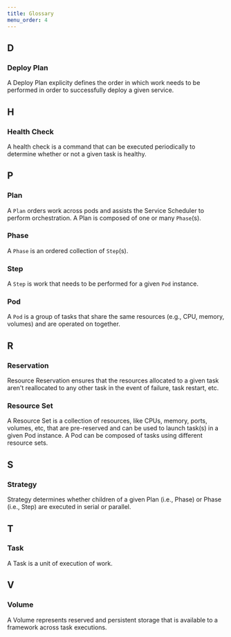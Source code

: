 ```yaml
---
title: Glossary
menu_order: 4
---
```


## D

### Deploy Plan
A Deploy Plan explicity defines the order in which work needs to be performed in order to successfully deploy a given service.

## H

### Health Check
A health check is a command that can be executed periodically to determine whether or not a given task is healthy.

## P

### Plan
A `Plan` orders work across pods and assists the Service Scheduler to perform orchestration. A Plan is composed of one or many `Phase`(s).

### Phase
A `Phase` is an ordered collection of `Step`(s).

### Step
A `Step` is work that needs to be performed for a given `Pod` instance.

### Pod
A `Pod` is a group of tasks that share the same resources (e.g., CPU, memory, volumes) and are operated on together.

## R

### Reservation
Resource Reservation ensures that the resources allocated to a given task aren't reallocated to any other task in the event of failure, task restart, etc.

### Resource Set
A Resource Set is a collection of resources, like CPUs, memory, ports, volumes, etc, that are pre-reserved and can be used to launch task(s) in a given Pod instance. A Pod can be composed of tasks using different resource sets.

## S

### Strategy
Strategy determines whether children of a given Plan (i.e., Phase) or Phase (i.e., Step) are executed in serial or parallel.

## T

### Task
A Task is a unit of execution of work.

## V

### Volume
A Volume represents reserved and persistent storage that is available to a framework across task executions.
